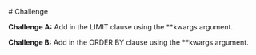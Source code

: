 # Challenge

**Challenge A:**
Add in the LIMIT clause using the **kwargs argument.

**Challenge B:**
Add in the ORDER BY clause using the **kwargs argument.